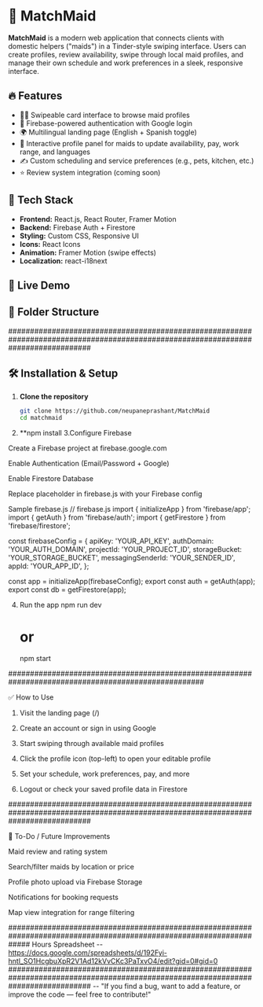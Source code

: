 # 🧹 MatchMaid

**MatchMaid** is a modern web application that connects clients with domestic helpers ("maids") in a Tinder-style swiping interface. Users can create profiles, review availability, swipe through local maid profiles, and manage their own schedule and work preferences in a sleek, responsive interface.

## 🔥 Features

- 💁‍♀️ Swipeable card interface to browse maid profiles
- 🔐 Firebase-powered authentication with Google login
- 🌍 Multilingual landing page (English + Spanish toggle)
- 👤 Interactive profile panel for maids to update availability, pay, work range, and languages
- ✍️ Custom scheduling and service preferences (e.g., pets, kitchen, etc.)
- ⭐ Review system integration (coming soon)

## 🧰 Tech Stack

- **Frontend:** React.js, React Router, Framer Motion
- **Backend:** Firebase Auth + Firestore
- **Styling:** Custom CSS, Responsive UI
- **Icons:** React Icons
- **Animation:** Framer Motion (swipe effects)
- **Localization:** react-i18next

## 🚀 Live Demo

## 📂 Folder Structure

###################################################################################################################################

## 🛠️ Installation & Setup

1. **Clone the repository**
   ```bash
   git clone https://github.com/neupaneprashant/MatchMaid
   cd matchmaid
2. **npm install
3.Configure Firebase

  Create a Firebase project at firebase.google.com
  
  Enable Authentication (Email/Password + Google)
  
  Enable Firestore Database
  
  Replace placeholder in firebase.js with your Firebase config

  Sample firebase.js
// firebase.js
import { initializeApp } from 'firebase/app';
import { getAuth } from 'firebase/auth';
import { getFirestore } from 'firebase/firestore';

const firebaseConfig = {
  apiKey: 'YOUR_API_KEY',
  authDomain: 'YOUR_AUTH_DOMAIN',
  projectId: 'YOUR_PROJECT_ID',
  storageBucket: 'YOUR_STORAGE_BUCKET',
  messagingSenderId: 'YOUR_SENDER_ID',
  appId: 'YOUR_APP_ID',
};

const app = initializeApp(firebaseConfig);
export const auth = getAuth(app);
export const db = getFirestore(app);

4. Run the app
    npm run dev
    # or
    npm start

#####################################################################################################

✅ How to Use
1. Visit the landing page (/)

2. Create an account or sign in using Google

3. Start swiping through available maid profiles

4. Click the profile icon (top-left) to open your editable profile

5. Set your schedule, work preferences, pay, and more

6. Logout or check your saved profile data in Firestore

###################################################################################################################################

🧪 To-Do / Future Improvements


 Maid review and rating system

 Search/filter maids by location or price

 Profile photo upload via Firebase Storage

 Notifications for booking requests

 Map view integration for range filtering  

 #####################################################################################################################
Hours Spreadsheet -- https://docs.google.com/spreadsheets/d/192Fyi-hntl_SO1HcgbuXpR2V1Ad12kVvCKc3PaTxvO4/edit?gid=0#gid=0
###################################################################################################################################
-- "If you find a bug, want to add a feature, or improve the code — feel free to contribute!"
